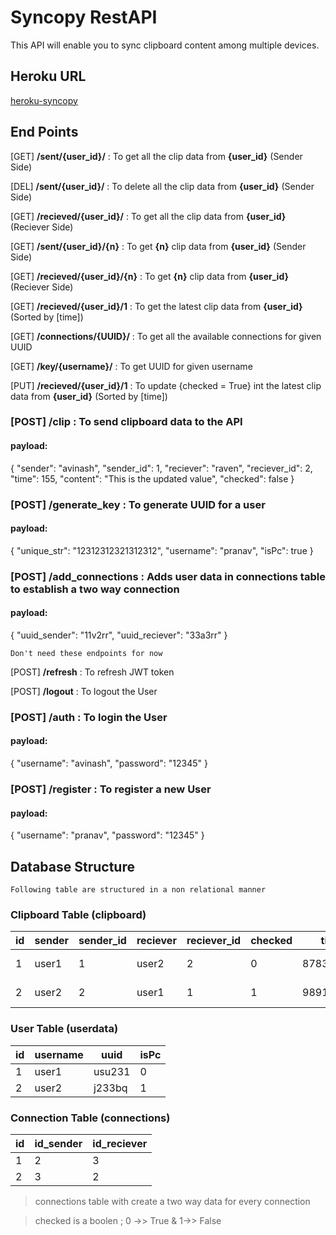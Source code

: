 # Syncopy RestAPI

This API will enable you to sync clipboard content among multiple devices.

## Heroku URL

[heroku-syncopy](https://syncopy-api.herokuapp.com)


## End Points

		
 [GET] **/sent/{user_id}/** : To get all the clip data from **{user_id}** (Sender Side)

 [DEL] **/sent/{user_id}/** : To delete all the clip data from **{user_id}** (Sender Side)

 [GET] **/recieved/{user_id}/** : To get all the clip data from **{user_id}** (Reciever Side)

 [GET] **/sent/{user_id}/{n}** : To get **{n}** clip data from **{user_id}** (Sender Side)
 
 [GET] **/recieved/{user_id}/{n}** : To get **{n}** clip data from **{user_id}** (Reciever Side) 

 [GET] **/recieved/{user_id}/1** : To get the latest clip data from **{user_id}** (Sorted by [time])
   
 [GET] **/connections/{UUID}/** : To get all the available connections for given UUID
 
 [GET] **/key/{username}/** : To get UUID for given username


 [PUT] **/recieved/{user_id}/1** : To update {checked = True} int the latest clip data from **{user_id}** (Sorted by [time])
 

 
 ### [POST] **/clip** : To send clipboard data to the API
 
 #### payload:
 {
    "sender": "avinash",
    "sender_id": 1,
    "reciever": "raven",
    "reciever_id": 2,
    "time": 155,
    "content": "This is the updated value",
    "checked": false
}

 ### [POST] **/generate_key** : To generate UUID for a user 

 #### payload:
 
 {
    "unique_str": "12312312321312312",
    "username": "pranav",
    "isPc": true
 } 
 
 ### [POST] **/add_connections** : Adds user data in connections table to establish a two way connection
 #### payload:
  {
    "uuid_sender": "11v2rr",
    "uuid_reciever": "33a3rr"
  }

	Don't need these endpoints for now
	
	 
[POST] **/refresh** : To refresh JWT token

[POST] **/logout** : To logout the User
	
 ### [POST] **/auth** : To login the User 
 
 #### payload:
 
 {
    "username": "avinash",
    "password": "12345"
 }

 ### [POST] **/register**  : To register a new User
 
 #### payload:
 {
    "username": "pranav",
    "password": "12345"
}
 
 
## Database Structure
	Following table are structured in a non relational manner

### Clipboard Table (clipboard)

|id|sender|sender_id|reciever|reciever_id|checked|time|content|user_id|
|----------------|-------------|--------|----|-----|-----|-------|------|------|
|1|user1|1|user2|2|0|878372873|"Copied Text"|1|
|2|user2|2|user1|1|1|989127937|"Copied Text"|2|

### User Table (userdata)
| id               |username                       |uuid                        | isPc
|----------------|-------------------------------|-----------------------------|--------------------|
|1|user1|usu231|0|
|2|user2|j233bq|1|

### Connection Table (connections)
| id               |id_sender                       |id_reciever    
|----------------|-------------------------------|-----------------------------
|1|2|3
|2|3|2

> connections table with create a two way data for every connection

> checked is a boolen ; 0 ->> True & 1->> False
